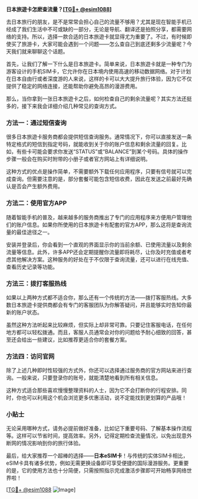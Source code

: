 **日本旅遊卡怎麽查流量？[[TG💪+ @esim1088](https://t.me/s/esim1088)]**

去日本旅行的朋友，是不是常常会担心自己的流量不够用？尤其是现在智能手机已经成了我们生活中不可或缺的一部分，无论是导航、翻译还是拍照分享，都需要网络的支持。所以，选择一款合适的日本旅遊卡就显得尤为重要了。不过，有时候即使买了旅游卡，大家可能会遇到一个问题——怎么查自己到底还剩多少流量呢？今天我们就来聊聊这个话题。

首先，让我们了解一下什么是日本旅遊卡。简单来说，日本旅遊卡就是一种专门为游客设计的手机SIM卡，它允许你在日本境内使用高速的移动数据网络。对于计划在日本自由行或者深度游的人来说，这样的卡可以大大提升旅行体验，因为它不仅提供了稳定的网络连接，还能帮助你避免高昂的漫游费用。

那么，当你拿到一张日本旅遊卡之后，如何检查自己的剩余流量呢？其实方法还挺多的，接下来我会详细介绍几种常见的查询方式。

### 方法一：通过短信查询

很多日本旅遊卡服务商都会提供短信查询服务。通常情况下，你可以直接发送一条特定格式的短信到指定号码，就能收到关于你的账户信息和剩余流量的回复。比如，有些卡可能会要求你发送“STATUS”或“BALANCE”到某个号码。具体的操作步骤一般会在购买时附带的小册子或者官方网站上有详细说明。

这种方式的优点是操作简单，不需要额外下载任何应用程序，只要有信号就可以完成查询。但需要注意的是，部分套餐可能包含短信收费，因此在发送之前最好先确认是否会产生额外费用。

### 方法二：使用官方APP

随着智能手机的普及，越来越多的服务商推出了专门的应用程序来方便用户管理他们的账户信息。如果你所使用的日本旅遊卡有配套的官方APP，那么这将是查询流量的最佳途径之一。

安装并登录后，你会看到一个直观的界面显示你的当前余额、已使用流量以及剩余流量等信息。此外，许多APP还会定期提醒你流量即将耗尽，让你及时充值或者考虑其他解决方案。这种服务的好处在于不仅限于查询流量，还可以进行在线充值、查看历史记录等功能。

### 方法三：拨打客服热线

如果以上两种方式都不适合你，那么还有一个传统的方法——拨打客服热线。大多数日本旅遊卡提供商都会有专门的客服团队为你解答疑问，并且能够实时告知你最新的账户状态。

虽然这种方法听起来比较麻烦，但实际上却非常可靠。只要记住客服电话，在任何地方都可以轻松拨通。而且，客服人员通常会对你的问题给予耐心细致的回答，甚至还会给出一些建议，比如推荐更适合你的套餐方案。

### 方法四：访问官网

除了上述几种即时性较强的方式外，你还可以选择通过服务商的官方网站来进行查询。一般来说，只要登录你的账号，就能清楚地看到所有相关信息。

这种方式适合那些喜欢慢慢整理资料的人士，因为它不会打断你的行程安排。同时，你也可以利用这个机会浏览更多优惠活动，说不定能找到更划算的产品哦！

### 小贴士

无论采用哪种方式，请务必提前做好准备，比如记下重要号码、了解基本操作流程等。这样可以节省时间，提高效率。另外，记得定期检查流量情况，以免出现意外断网的情况影响到你的旅行体验。

最后，给大家推荐一个超棒的选择——**日本eSIM卡**！与传统的实体SIM卡相比，eSIM卡具有诸多优势，例如无需更换设备即可享受便捷的国际漫游服务。更重要的是，它的使用方法也十分简便，只需按照指示完成激活步骤即可开始畅享网络世界啦！

[[TG💪+ @esim1088](https://t.me/s/esim1088) ![Image](https://i.postimg.cc/4NQfJmqS/Snipaste-2025-05-13-00-14-12.png)]